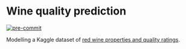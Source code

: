 # Wine quality prediction
<a href="https://github.com/pre-commit/pre-commit"><img src="https://img.shields.io/badge/pre--commit-enabled-brightgreen?logo=pre-commit&logoColor=white" alt="pre-commit" style="max-width:100%;"></a>

Modelling a Kaggle dataset of [red wine properties and quality ratings](https://www.kaggle.com/uciml/red-wine-quality-cortez-et-al-2009).